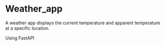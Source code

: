 # Weather_app

A weather app displays the current temperature and apparent temperature at a specific location.

Using FastAPI 
